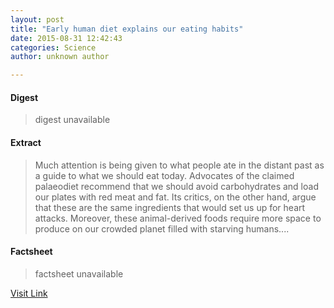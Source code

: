 ```yaml
---
layout: post
title: "Early human diet explains our eating habits"
date: 2015-08-31 12:42:43
categories: Science
author: unknown author

---
```



#### Digest
>digest unavailable

#### Extract
>Much attention is being given to what people ate in the distant past as a guide to what we should eat today. Advocates of the claimed palaeodiet recommend that we should avoid carbohydrates and load our plates with red meat and fat. Its critics, on the other hand, argue that these are the same ingredients that would set us up for heart attacks. Moreover, these animal-derived foods require more space to produce on our crowded planet filled with starving humans....

#### Factsheet
>factsheet unavailable

[Visit Link](http://phys.org/news/2015-08-early-human-diet-habits.html)


